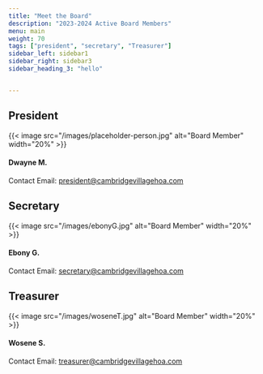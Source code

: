 ```yaml
---
title: "Meet the Board"
description: "2023-2024 Active Board Members"
menu: main
weight: 70
tags: ["president", "secretary", "Treasurer"]
sidebar_left: sidebar1
sidebar_right: sidebar3
sidebar_heading_3: "hello"


---
```

## President

{{< image src="/images/placeholder-person.jpg" alt="Board Member" width="20%" >}}

#### Dwayne M.
Contact Email: <president@cambridgevillagehoa.com>

<!-- ### Vice President
{{< image src="/images/placeholder-person.jpg" alt="Board Member" width="10%" >}}

Contact Email: <vicepresident@cambridgevillagehoa.com> -->

## Secretary
{{< image src="/images/ebonyG.jpg" alt="Board Member" width="20%" >}}

#### Ebony G.
Contact Email: <secretary@cambridgevillagehoa.com>

## Treasurer
{{< image src="/images/woseneT.jpg" alt="Board Member" width="20%" >}}
#### Wosene S.
Contact Email: <treasurer@cambridgevillagehoa.com>

